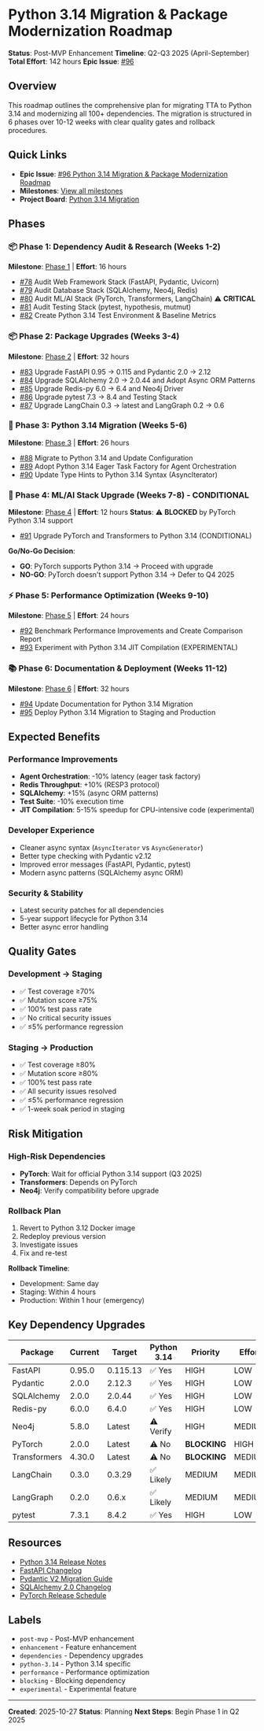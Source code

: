 # Python 3.14 Migration & Package Modernization Roadmap

**Status**: Post-MVP Enhancement
**Timeline**: Q2-Q3 2025 (April-September)
**Total Effort**: 142 hours
**Epic Issue**: [#96](https://github.com/theinterneti/TTA/issues/96)

## Overview

This roadmap outlines the comprehensive plan for migrating TTA to Python 3.14 and modernizing all 100+ dependencies. The migration is structured in 6 phases over 10-12 weeks with clear quality gates and rollback procedures.

## Quick Links

- **Epic Issue**: [#96 Python 3.14 Migration & Package Modernization Roadmap](https://github.com/theinterneti/TTA/issues/96)
- **Milestones**: [View all milestones](https://github.com/theinterneti/TTA/milestones)
- **Project Board**: [Python 3.14 Migration](https://github.com/theinterneti/TTA/projects)

## Phases

### 📦 Phase 1: Dependency Audit & Research (Weeks 1-2)
**Milestone**: [Phase 1](https://github.com/theinterneti/TTA/milestone/6) | **Effort**: 16 hours

- [#78](https://github.com/theinterneti/TTA/issues/78) Audit Web Framework Stack (FastAPI, Pydantic, Uvicorn)
- [#79](https://github.com/theinterneti/TTA/issues/79) Audit Database Stack (SQLAlchemy, Neo4j, Redis)
- [#80](https://github.com/theinterneti/TTA/issues/80) Audit ML/AI Stack (PyTorch, Transformers, LangChain) ⚠️ **CRITICAL**
- [#81](https://github.com/theinterneti/TTA/issues/81) Audit Testing Stack (pytest, hypothesis, mutmut)
- [#82](https://github.com/theinterneti/TTA/issues/82) Create Python 3.14 Test Environment & Baseline Metrics

### 📦 Phase 2: Package Upgrades (Weeks 3-4)
**Milestone**: [Phase 2](https://github.com/theinterneti/TTA/milestone/7) | **Effort**: 32 hours

- [#83](https://github.com/theinterneti/TTA/issues/83) Upgrade FastAPI 0.95 → 0.115 and Pydantic 2.0 → 2.12
- [#84](https://github.com/theinterneti/TTA/issues/84) Upgrade SQLAlchemy 2.0 → 2.0.44 and Adopt Async ORM Patterns
- [#85](https://github.com/theinterneti/TTA/issues/85) Upgrade Redis-py 6.0 → 6.4 and Neo4j Driver
- [#86](https://github.com/theinterneti/TTA/issues/86) Upgrade pytest 7.3 → 8.4 and Testing Stack
- [#87](https://github.com/theinterneti/TTA/issues/87) Upgrade LangChain 0.3 → latest and LangGraph 0.2 → 0.6

### 🐍 Phase 3: Python 3.14 Migration (Weeks 5-6)
**Milestone**: [Phase 3](https://github.com/theinterneti/TTA/milestone/8) | **Effort**: 26 hours

- [#88](https://github.com/theinterneti/TTA/issues/88) Migrate to Python 3.14 and Update Configuration
- [#89](https://github.com/theinterneti/TTA/issues/89) Adopt Python 3.14 Eager Task Factory for Agent Orchestration
- [#90](https://github.com/theinterneti/TTA/issues/90) Update Type Hints to Python 3.14 Syntax (AsyncIterator)

### 🤖 Phase 4: ML/AI Stack Upgrade (Weeks 7-8) - CONDITIONAL
**Milestone**: [Phase 4](https://github.com/theinterneti/TTA/milestone/9) | **Effort**: 12 hours
**Status**: ⚠️ **BLOCKED** by PyTorch Python 3.14 support

- [#91](https://github.com/theinterneti/TTA/issues/91) Upgrade PyTorch and Transformers to Python 3.14 (CONDITIONAL)

**Go/No-Go Decision**:
- **GO**: PyTorch supports Python 3.14 → Proceed with upgrade
- **NO-GO**: PyTorch doesn't support Python 3.14 → Defer to Q4 2025

### ⚡ Phase 5: Performance Optimization (Weeks 9-10)
**Milestone**: [Phase 5](https://github.com/theinterneti/TTA/milestone/10) | **Effort**: 24 hours

- [#92](https://github.com/theinterneti/TTA/issues/92) Benchmark Performance Improvements and Create Comparison Report
- [#93](https://github.com/theinterneti/TTA/issues/93) Experiment with Python 3.14 JIT Compilation (EXPERIMENTAL)

### 📚 Phase 6: Documentation & Deployment (Weeks 11-12)
**Milestone**: [Phase 6](https://github.com/theinterneti/TTA/milestone/11) | **Effort**: 32 hours

- [#94](https://github.com/theinterneti/TTA/issues/94) Update Documentation for Python 3.14 Migration
- [#95](https://github.com/theinterneti/TTA/issues/95) Deploy Python 3.14 Migration to Staging and Production

## Expected Benefits

### Performance Improvements
- **Agent Orchestration**: -10% latency (eager task factory)
- **Redis Throughput**: +10% (RESP3 protocol)
- **SQLAlchemy**: +15% (async ORM patterns)
- **Test Suite**: -10% execution time
- **JIT Compilation**: 5-15% speedup for CPU-intensive code (experimental)

### Developer Experience
- Cleaner async syntax (`AsyncIterator` vs `AsyncGenerator`)
- Better type checking with Pydantic v2.12
- Improved error messages (FastAPI, Pydantic, pytest)
- Modern async patterns (SQLAlchemy async ORM)

### Security & Stability
- Latest security patches for all dependencies
- 5-year support lifecycle for Python 3.14
- Better async error handling

## Quality Gates

### Development → Staging
- ✅ Test coverage ≥70%
- ✅ Mutation score ≥75%
- ✅ 100% test pass rate
- ✅ No critical security issues
- ✅ ≤5% performance regression

### Staging → Production
- ✅ Test coverage ≥80%
- ✅ Mutation score ≥80%
- ✅ 100% test pass rate
- ✅ All security issues resolved
- ✅ ≤5% performance regression
- ✅ 1-week soak period in staging

## Risk Mitigation

### High-Risk Dependencies
- **PyTorch**: Wait for official Python 3.14 support (Q3 2025)
- **Transformers**: Depends on PyTorch
- **Neo4j**: Verify compatibility before upgrade

### Rollback Plan
1. Revert to Python 3.12 Docker image
2. Redeploy previous version
3. Investigate issues
4. Fix and re-test

**Rollback Timeline**:
- Development: Same day
- Staging: Within 4 hours
- Production: Within 1 hour (emergency)

## Key Dependency Upgrades

| Package | Current | Target | Python 3.14 | Priority | Effort |
|---------|---------|--------|-------------|----------|--------|
| FastAPI | 0.95.0 | 0.115.13 | ✅ Yes | HIGH | LOW |
| Pydantic | 2.0.0 | 2.12.3 | ✅ Yes | HIGH | LOW |
| SQLAlchemy | 2.0.0 | 2.0.44 | ✅ Yes | HIGH | LOW |
| Redis-py | 6.0.0 | 6.4.0 | ✅ Yes | HIGH | LOW |
| Neo4j | 5.8.0 | Latest | ⚠️ Verify | HIGH | MEDIUM |
| PyTorch | 2.0.0 | Latest | ⚠️ No | **BLOCKING** | HIGH |
| Transformers | 4.30.0 | Latest | ⚠️ No | **BLOCKING** | MEDIUM |
| LangChain | 0.3.0 | 0.3.29 | ✅ Likely | MEDIUM | MEDIUM |
| LangGraph | 0.2.0 | 0.6.x | ✅ Likely | MEDIUM | MEDIUM |
| pytest | 7.3.1 | 8.4.2 | ✅ Yes | HIGH | LOW |

## Resources

- [Python 3.14 Release Notes](https://docs.python.org/3.14/whatsnew/3.14.html)
- [FastAPI Changelog](https://fastapi.tiangolo.com/release-notes/)
- [Pydantic V2 Migration Guide](https://docs.pydantic.dev/latest/migration/)
- [SQLAlchemy 2.0 Changelog](https://docs.sqlalchemy.org/en/20/changelog/)
- [PyTorch Release Schedule](https://github.com/pytorch/pytorch/releases)

## Labels

- `post-mvp` - Post-MVP enhancement
- `enhancement` - Feature enhancement
- `dependencies` - Dependency upgrades
- `python-3.14` - Python 3.14 specific
- `performance` - Performance optimization
- `blocking` - Blocking dependency
- `experimental` - Experimental feature

---

**Created**: 2025-10-27
**Status**: Planning
**Next Steps**: Begin Phase 1 in Q2 2025
